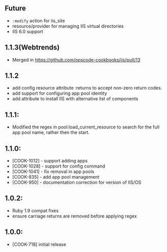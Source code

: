 ## Future

* `:modify` action for iis_site
* resource/provider for managing IIS virtual directories
* IIS 6.0 support

## 1.1.3(Webtrends)
* Merged in https://github.com/opscode-cookbooks/iis/pull/13
## 1.1.2

* add config resource attribute :returns to accept non-zero return codes.
* add support for configuring app pool identity
* add attribute to install IIS with alternative list of components

## 1.1.1:

* Modified the regex in pool:load_current_resource to search for the full app pool name, rather then the start.

## 1.1.0:

* [COOK-1012] - support adding apps
* [COOK-1028] - support for config command
* [COOK-1041] - fix removal in app pools
* [COOK-835] - add app pool management
* [COOK-950] - documentation correction for version of IIS/OS

## 1.0.2:

* Ruby 1.9 compat fixes
* ensure carriage returns are removed before applying regex

## 1.0.0:

* [COOK-718] initial release
